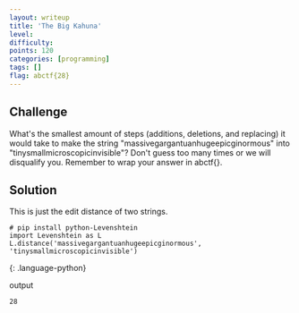 ```yaml
---
layout: writeup
title: 'The Big Kahuna'
level:
difficulty:
points: 120
categories: [programming]
tags: []
flag: abctf{28}
---
```

## Challenge

What's the smallest amount of steps (additions, deletions, and
replacing) it would take to make the string
"massivegargantuanhugeepicginormous" into
"tinysmallmicroscopicinvisible"? Don't guess too many times or we will
disqualify you. Remember to wrap your answer in abctf\{}.

## Solution

This is just the edit distance of two strings.

    # pip install python-Levenshtein
    import Levenshtein as L
    L.distance('massivegargantuanhugeepicginormous', 'tinysmallmicroscopicinvisible')
{: .language-python}

output

    28
